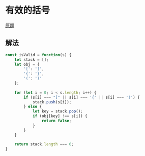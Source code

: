 # 有效的括号

[原题](https://leetcode-cn.com/problems/valid-parentheses/)

## 解法

```javascript
const isValid = function(s) {
    let stack = [];
    let obj = {
        '[': ']',
        '{': '}',
        '(': ')'
    };
    
    for (let i = 0; i < s.length; i++) {
        if (s[i] === "[" || s[i] === '{' || s[i] === '(') {
            stack.push(s[i]);
        } else {
            let key = stack.pop();
            if (obj[key] !== s[i]) {
                return false;
            }
        }
    }
    
    return stack.length === 0;
}
```